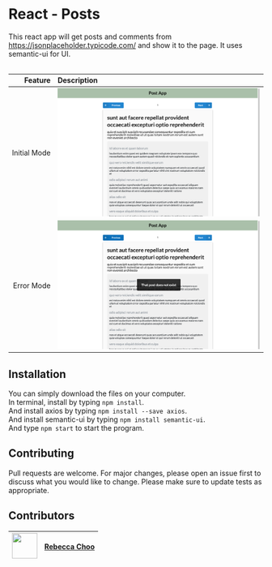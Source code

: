 # React - Posts

 This react app will get posts and comments from https://jsonplaceholder.typicode.com/ and show it to the page. It uses semantic-ui for UI. <br /><br />

| Feature | Description |
| -----: | :----------- |
|  Initial Mode | <img src="https://github.com/rebeccachoo/react-axios-posts/blob/main/screen1.png?raw=true"  width="400">|
|  Error Mode | <img src="https://github.com/rebeccachoo/react-axios-posts/blob/main/screen2.png?raw=true"  width="400">|

## Installation

You can simply download the files on your computer. <br />
In terminal, install by typing `npm install`.  <br />
And install axios by typing `npm install --save axios`.  <br />
And install semantic-ui by typing `npm install semantic-ui`.  <br />
And type `npm start` to start the program.

 
 
## Contributing

Pull requests are welcome. For major changes, please open an issue first to discuss what you would like to change.
Please make sure to update tests as appropriate. 


##  Contributors

|  <img src="https://avatars.githubusercontent.com/u/254729?s=460&u=58ed23724180265db677357b4133d4ef970d6407&v=4" width="50" height="50" /> |<a href="https://github.com/rebeccachoo" target="_blank">Rebecca Choo</a>| 
| ----------- | ----------- |
